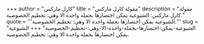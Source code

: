 +++
author = "كارل ماركس"
title = "مقولة كارل ماركس"
description = "مقولة كارل ماركس: الشيوعية يمكن اختصارها بجملة واحدة الا وهي: تحطيم الخصوصية."
quote = '''الشيوعية يمكن اختصارها بجملة واحدة الا وهي: تحطيم الخصوصية.'''
slug = "الشيوعية-يمكن-اختصارها-بجملة-واحدة-الا-وهي:-تحطيم-الخصوصية"
+++
الشيوعية يمكن اختصارها بجملة واحدة الا وهي: تحطيم الخصوصية.
